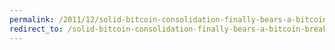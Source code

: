 ```yaml
---
permalink: /2011/12/solid-bitcoin-consolidation-finally-bears-a-bitcoin-breakout/
redirect_to: /solid-bitcoin-consolidation-finally-bears-a-bitcoin-breakout/
---
```

